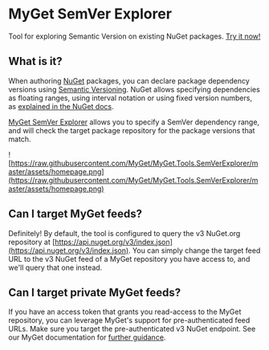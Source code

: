 # MyGet SemVer Explorer

Tool for exploring Semantic Version on existing NuGet packages. [Try it now!](http://semver.myget.org)

## What is it?

When authoring [NuGet](https://www.nuget.org) packages, you can declare package dependency versions using [Semantic Versioning](https://www.semver.org). NuGet allows specifying dependencies as floating ranges, using interval notation or using fixed version numbers, as [explained in the NuGet docs](http://docs.nuget.org/Create/Versioning).

[MyGet SemVer Explorer](http://semver.myget.org) allows you to specify a SemVer dependency range, and will check the target package repository for the package versions that match.

![https://raw.githubusercontent.com/MyGet/MyGet.Tools.SemVerExplorer/master/assets/homepage.png](https://raw.githubusercontent.com/MyGet/MyGet.Tools.SemVerExplorer/master/assets/homepage.png)

## Can I target MyGet feeds?

Definitely! By default, the tool is configured to query the v3 NuGet.org repository at [https://api.nuget.org/v3/index.json](https://api.nuget.org/v3/index.json).
You can simply change the target feed URL to the v3 NuGet feed of a MyGet repository you have access to, and we'll query that one instead.

## Can I target private MyGet feeds?

If you have an access token that grants you read-access to the MyGet repository, you can leverage MyGet's support for pre-authenticated feed URLs. Make sure you target the pre-authenticated v3 NuGet endpoint. See our MyGet documentation for [further guidance](http://docs.myget.org/docs/reference/feed-endpoints).
